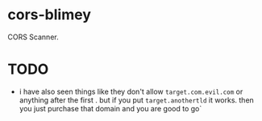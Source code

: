 # cors-blimey

CORS Scanner.

# TODO
* i have also seen things like they don't allow `target.com.evil.com` or anything after the first . but if you put `target.anothertld` it works. then you just purchase that domain and you are good to go`
